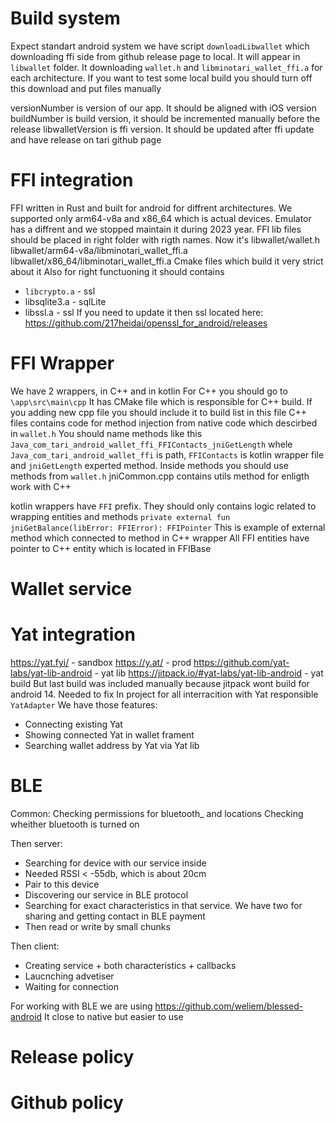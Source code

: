 [//]: # (TODO remove or update this file)

# Build system
Expect standart android system we have script `downloadLibwallet` which downloading ffi side from github release page to local. It will appear in `libwallet` folder. It downloading `wallet.h` and `libminotari_wallet_ffi.a` for each architecture.
If you want to test some local build you should turn off this download and put files manually

versionNumber is version of our app. It should be aligned with iOS version
buildNumber is build version, it should be incremented manually before the release
libwalletVersion is ffi version. It should be updated after ffi update and have release on tari github page





# FFI integration
FFI written in Rust and built for android for diffrent architectures. We supported only arm64-v8a and x86_64 which is actual devices. Emulator has a diffrent and we stopped maintain it during 2023 year.
FFI lib files should be placed in right folder with rigth names. Now it's
libwallet/wallet.h
libwallet/arm64-v8a/libminotari_wallet_ffi.a
libwallet/x86_64/libminotari_wallet_ffi.a
Cmake files which build it very strict about it
Also for right functuoning it should contains
* `libcrypto.a` - ssl
* libsqlite3.a - sqlLite
* libssl.a - ssl
If you need to update it then ssl located here:
https://github.com/217heidai/openssl_for_android/releases





# FFI Wrapper
We have 2 wrappers, in C++ and in kotlin
For C++ you should go to `\app\src\main\cpp`
It has CMake file which is responsible for C++ build. If you adding new cpp file you should include it to build list in this file
C++ files contains code for method injection from native code which descirbed in `wallet.h`
You should name methods like this
`Java_com_tari_android_wallet_ffi_FFIContacts_jniGetLength`
whele `Java_com_tari_android_wallet_ffi` is path, `FFIContacts` is kotlin wrapper file and `jniGetLength` experted method.
Inside methods you should use methods from `wallet.h`
jniCommon.cpp contains utils method for enligth work with C++

kotlin wrappers have `FFI` prefix. They should only contains logic related to wrapping entities and methods
`private external fun jniGetBalance(libError: FFIError): FFIPointer`
This is example of external method which connected to method in C++ wrapper
All FFI entities have pointer to C++ entity which is located in FFIBase



# Wallet service





# Yat integration
https://yat.fyi/ - sandbox
https://y.at/ - prod
https://github.com/yat-labs/yat-lib-android - yat lib
https://jitpack.io/#yat-labs/yat-lib-android - yat build
But last build was included manually because jitpack wont build for android 14. Needed to fix
In project for all interracition with Yat responsible `YatAdapter`
We have those features:
* Connecting existing Yat
* Showing connected Yat in wallet frament
* Searching wallet address by Yat via Yat lib 




# BLE
Common:
Checking permissions for bluetooth_ and locations
Checking wheither bluetooth is turned on

Then server:
* Searching for device with our service inside
* Needed RSSI < -55db, which is about 20cm
* Pair to this device
* Discovering our service in BLE protocol
* Searching for exact characteristics in that service. We have two for sharing and getting contact in BLE payment
* Then read or write by small chunks

Then client:
* Creating service + both characteristics + callbacks
* Laucnching advetiser
* Waiting for connection

For working with BLE we are using 
https://github.com/weliem/blessed-android
It close to native but easier to use





# Release policy




# Github policy